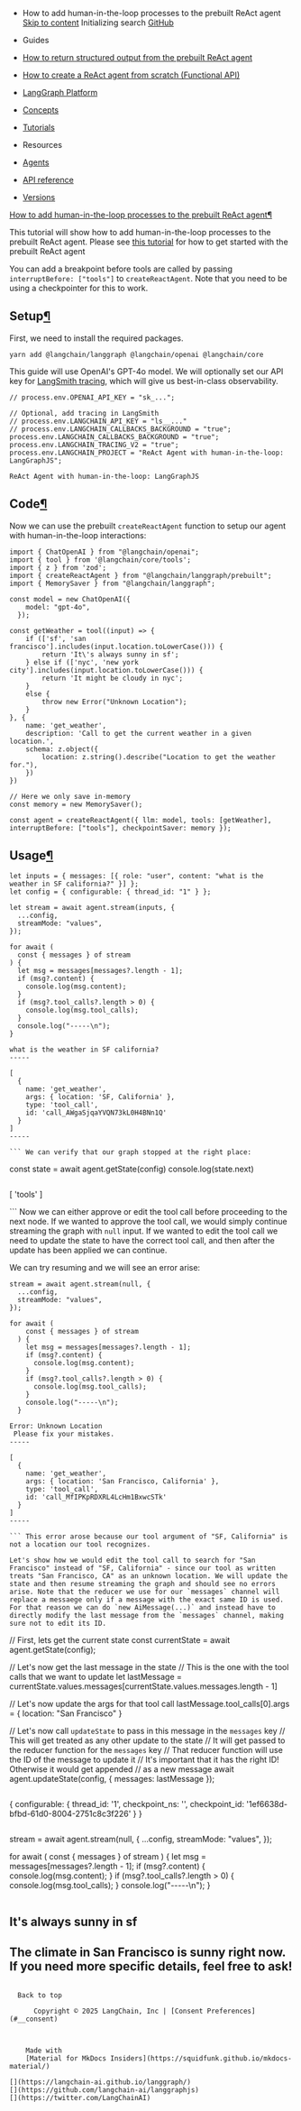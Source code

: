 - How to add human-in-the-loop processes to the prebuilt ReAct agent [Skip to content](#how-to-add-human-in-the-loop-processes-to-the-prebuilt-react-agent) Initializing search [GitHub](https://github.com/langchain-ai/langgraphjs)

- Guides

- [How to return structured output from the prebuilt ReAct agent](../react-return-structured-output/)

- [How to create a ReAct agent from scratch (Functional API)](../react-agent-from-scratch-functional/)

- [LangGraph Platform](../../how-tos#langgraph-platform)

- [Concepts](../../concepts/)

- [Tutorials](../../tutorials/)

- Resources

- [Agents](../../agents/overview/)

- [API reference](../../reference/)

- [Versions](../../versions/)

[How to add human-in-the-loop processes to the prebuilt ReAct agent¶](#how-to-add-human-in-the-loop-processes-to-the-prebuilt-react-agent)

This tutorial will show how to add human-in-the-loop processes to the prebuilt ReAct agent. Please see [this tutorial](./create-react-agent.ipynb) for how to get started with the prebuilt ReAct agent

You can add a breakpoint before tools are called by passing `interruptBefore: ["tools"]` to `createReactAgent`. Note that you need to be using a checkpointer for this to work.

## Setup[¶](#setup)

First, we need to install the required packages.

```
yarn add @langchain/langgraph @langchain/openai @langchain/core

```

This guide will use OpenAI's GPT-4o model. We will optionally set our API key for [LangSmith tracing](https://smith.langchain.com/), which will give us best-in-class observability.

```
// process.env.OPENAI_API_KEY = "sk_...";

// Optional, add tracing in LangSmith
// process.env.LANGCHAIN_API_KEY = "ls__..."
// process.env.LANGCHAIN_CALLBACKS_BACKGROUND = "true";
process.env.LANGCHAIN_CALLBACKS_BACKGROUND = "true";
process.env.LANGCHAIN_TRACING_V2 = "true";
process.env.LANGCHAIN_PROJECT = "ReAct Agent with human-in-the-loop: LangGraphJS";

```

```
ReAct Agent with human-in-the-loop: LangGraphJS

```

## Code[¶](#code)

Now we can use the prebuilt `createReactAgent` function to setup our agent with human-in-the-loop interactions:

```
import { ChatOpenAI } from "@langchain/openai";
import { tool } from '@langchain/core/tools';
import { z } from 'zod';
import { createReactAgent } from "@langchain/langgraph/prebuilt";
import { MemorySaver } from "@langchain/langgraph";

const model = new ChatOpenAI({
    model: "gpt-4o",
  });

const getWeather = tool((input) => {
    if (['sf', 'san francisco'].includes(input.location.toLowerCase())) {
        return 'It\'s always sunny in sf';
    } else if (['nyc', 'new york city'].includes(input.location.toLowerCase())) {
        return 'It might be cloudy in nyc';
    }
    else {
        throw new Error("Unknown Location");
    }
}, {
    name: 'get_weather',
    description: 'Call to get the current weather in a given location.',
    schema: z.object({
        location: z.string().describe("Location to get the weather for."),
    })
})

// Here we only save in-memory
const memory = new MemorySaver();

const agent = createReactAgent({ llm: model, tools: [getWeather], interruptBefore: ["tools"], checkpointSaver: memory });

```

## Usage[¶](#usage)

```
let inputs = { messages: [{ role: "user", content: "what is the weather in SF california?" }] };
let config = { configurable: { thread_id: "1" } };

let stream = await agent.stream(inputs, {
  ...config,
  streamMode: "values",
});

for await (
  const { messages } of stream
) {
  let msg = messages[messages?.length - 1];
  if (msg?.content) {
    console.log(msg.content);
  }
  if (msg?.tool_calls?.length > 0) {
    console.log(msg.tool_calls);
  }
  console.log("-----\n");
}

```

```
what is the weather in SF california?
-----

[
  {
    name: 'get_weather',
    args: { location: 'SF, California' },
    type: 'tool_call',
    id: 'call_AWgaSjqaYVQN73kL0H4BNn1Q'
  }
]
-----

``` We can verify that our graph stopped at the right place:

```
const state = await agent.getState(config)
console.log(state.next)

```

```
[ 'tools' ]

``` Now we can either approve or edit the tool call before proceeding to the next node. If we wanted to approve the tool call, we would simply continue streaming the graph with `null` input. If we wanted to edit the tool call we need to update the state to have the correct tool call, and then after the update has been applied we can continue.

We can try resuming and we will see an error arise:

```
stream = await agent.stream(null, {
  ...config,
  streamMode: "values",
});

for await (
    const { messages } of stream
  ) {
    let msg = messages[messages?.length - 1];
    if (msg?.content) {
      console.log(msg.content);
    }
    if (msg?.tool_calls?.length > 0) {
      console.log(msg.tool_calls);
    }
    console.log("-----\n");
  }

```

```
Error: Unknown Location
 Please fix your mistakes.
-----

[
  {
    name: 'get_weather',
    args: { location: 'San Francisco, California' },
    type: 'tool_call',
    id: 'call_MfIPKpRDXRL4LcHm1BxwcSTk'
  }
]
-----

``` This error arose because our tool argument of "SF, California" is not a location our tool recognizes.

Let's show how we would edit the tool call to search for "San Francisco" instead of "SF, California" - since our tool as written treats "San Francisco, CA" as an unknown location. We will update the state and then resume streaming the graph and should see no errors arise. Note that the reducer we use for our `messages` channel will replace a messaege only if a message with the exact same ID is used. For that reason we can do `new AiMessage(...)` and instead have to directly modify the last message from the `messages` channel, making sure not to edit its ID.

```
// First, lets get the current state
const currentState = await agent.getState(config);

// Let's now get the last message in the state
// This is the one with the tool calls that we want to update
let lastMessage = currentState.values.messages[currentState.values.messages.length - 1]

// Let's now update the args for that tool call
lastMessage.tool_calls[0].args = { location: "San Francisco" }

// Let's now call `updateState` to pass in this message in the `messages` key
// This will get treated as any other update to the state
// It will get passed to the reducer function for the `messages` key
// That reducer function will use the ID of the message to update it
// It's important that it has the right ID! Otherwise it would get appended
// as a new message
await agent.updateState(config, { messages: lastMessage });

```

```
{
  configurable: {
    thread_id: '1',
    checkpoint_ns: '',
    checkpoint_id: '1ef6638d-bfbd-61d0-8004-2751c8c3f226'
  }
}

```

```
stream = await agent.stream(null, {
  ...config,
  streamMode: "values",
});

for await (
  const { messages } of stream
) {
  let msg = messages[messages?.length - 1];
  if (msg?.content) {
    console.log(msg.content);
  }
  if (msg?.tool_calls?.length > 0) {
    console.log(msg.tool_calls);
  }
  console.log("-----\n");
}

```

```
It's always sunny in sf
-----

The climate in San Francisco is sunny right now. If you need more specific details, feel free to ask!
-----

``` Fantastic! Our graph updated properly to query the weather in San Francisco and got the correct "The weather in San Francisco is sunny today! " response from the tool.

  Back to top

      Copyright © 2025 LangChain, Inc | [Consent Preferences](#__consent)



    Made with
    [Material for MkDocs Insiders](https://squidfunk.github.io/mkdocs-material/)

[](https://langchain-ai.github.io/langgraph/)
[](https://github.com/langchain-ai/langgraphjs)
[](https://twitter.com/LangChainAI)